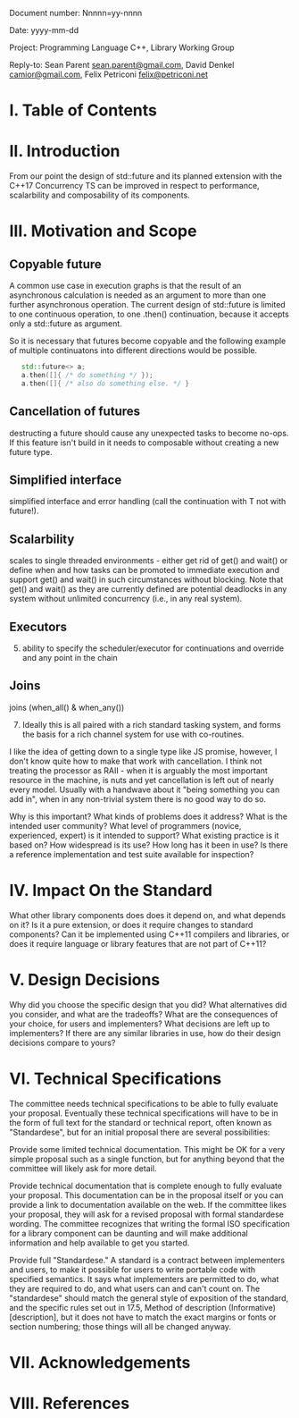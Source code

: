 
Document number:  Nnnnn=yy-nnnn

Date:  yyyy-mm-dd

Project:  Programming Language C++, Library Working Group

Reply-to:  Sean Parent sean.parent@gmail.com, David Denkel camior@gmail.com, Felix Petriconi felix@petriconi.net


# I. Table of Contents

# II. Introduction

From our point the design of std::future and its planned extension with the C++17 Concurrency TS can be improved in respect to performance, scalarbility and composability of its components.


# III. Motivation and Scope

## Copyable future
A common use case in execution graphs is that the result of an asynchronous calculation is needed as an argument to more than one further asynchronous operation. The current design of std::future is limited to one continuous operation, to one .then() continuation, because it accepts only a std::future as argument.

So it is necessary that futures become copyable and the following example of multiple continuatons into different directions would be possible. 

~~~C++
   std::future<> a;
   a.then([]{ /* do something */ });
   a.then([]{ /* also do something else. */ }
~~~



## Cancellation of futures
  destructing a future should cause any unexpected tasks to become no-ops. If this feature isn't build in it needs to composable without creating a new future type.

## Simplified interface

simplified interface and error handling (call the continuation with T not with future<T>!).


## Scalarbility 

scales to single threaded environments - either get rid of get() and wait() or define when and how tasks can be promoted to immediate execution and support get() and wait() in such circumstances without blocking. Note that get() and wait() as they are currently defined are potential deadlocks in any system without unlimited concurrency (i.e., in any real system).

##  Executors

5) ability to specify the scheduler/executor for continuations and override and any point in the chain

## Joins 

joins (when_all() & when_any())

7) Ideally this is all paired with a rich standard tasking system, and forms the basis for a rich channel system for use with co-routines.

I like the idea of getting down to a single type like JS promise, however, I don't know quite how to make that work with cancellation. I think not treating the processor as RAII - when it is arguably the most important resource in the machine, is nuts and yet cancellation is left out of nearly every model. Usually with a handwave about it "being something you can add in", when in any non-trivial system there is no good way to do so.


Why is this important? What kinds of problems does it address? What is the intended user community? What level of programmers (novice, experienced, expert) is it intended to support? What existing practice is it based on? How widespread is its use? How long has it been in use? Is there a reference implementation and test suite available for inspection?

# IV. Impact On the Standard

What other library components does does it depend on, and what depends on it? Is it a pure extension, or does it require changes to standard components? Can it be implemented using C++11 compilers and libraries, or does it require language or library features that are not part of C++11?

# V. Design Decisions

Why did you choose the specific design that you did? What alternatives did you consider, and what are the tradeoffs? What are the consequences of your choice, for users and implementers? What decisions are left up to implementers? If there are any similar libraries in use, how do their design decisions compare to yours?

# VI. Technical Specifications

The committee needs technical specifications to be able to fully evaluate your proposal. Eventually these technical specifications will have to be in the form of full text for the standard or technical report, often known as "Standardese", but for an initial proposal there are several possibilities:

Provide some limited technical documentation. This might be OK for a very simple proposal such as a single function, but for anything beyond that the committee will likely ask for more detail. 
 
Provide technical documentation that is complete enough to fully evaluate your proposal. This documentation can be in the proposal itself or you can provide a link to documentation available on the web. If the committee likes your proposal, they will ask for a revised proposal with formal standardese wording. The committee recognizes that writing the formal ISO specification for a library component can be daunting and will make additional information and help available to get you started.
 
Provide full "Standardese." A standard is a contract between implementers and users, to make it possible for users to write portable code with specified semantics. It says what implementers are permitted to do, what they are required to do, and what users can and can't count on. The "standardese" should match the general style of exposition of the standard, and the specific rules set out in 17.5, Method of description (Informative) [description], but it does not have to match the exact margins or fonts or section numbering; those things will all be changed anyway.

# VII. Acknowledgements

# VIII. References

